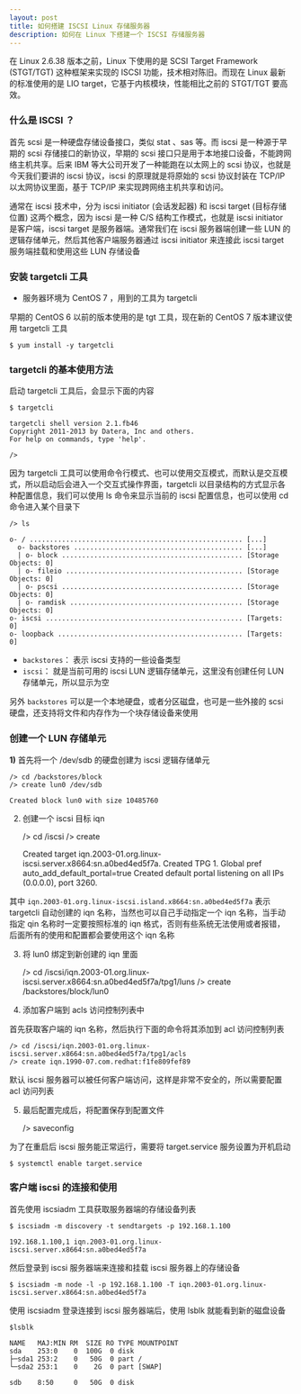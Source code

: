 ```yaml
---
layout: post
title: 如何搭建 ISCSI Linux 存储服务器
description: 如何在 Linux 下搭建一个 ISCSI 存储服务器
---
```


在 Linux 2.6.38 版本之前，Linux 下使用的是 SCSI Target Framework (STGT/TGT) 这种框架来实现的 ISCSI 功能，技术相对陈旧。而现在 Linux 最新的标准使用的是 LIO target，它基于内核模块，性能相比之前的 STGT/TGT 要高效。


### 什么是 ISCSI ？

首先 scsi 是一种硬盘存储设备接口，类似 stat 、sas 等。而 iscsi 是一种源于早期的 scsi 存储接口的新协议，早期的 scsi 接口只是用于本地接口设备，不能跨网络主机共享。后来 IBM 等大公司开发了一种能跑在以太网上的 scsi 协议，也就是今天我们要讲的 iscsi 协议，iscsi 的原理就是将原始的 scsi 协议封装在 TCP/IP 以太网协议里面，基于 TCP/IP 来实现跨网络主机共享和访问。

通常在 iscsi 技术中，分为 iscsi initiator (会话发起器) 和 iscsi target (目标存储位置) 这两个概念，因为 iscsi 是一种 C/S 结构工作模式，也就是 iscsi initiator 是客户端，iscsi target 是服务器端。通常我们在 iscsi 服务器端创建一些 LUN 的逻辑存储单元，然后其他客户端服务器通过 iscsi initiator 来连接此 iscsi target 服务端挂载和使用这些 LUN 存储设备

### 安装 targetcli 工具

- 服务器环境为 CentOS 7 ，用到的工具为 targetcli

早期的 CentOS 6 以前的版本使用的是 tgt 工具，现在新的 CentOS 7 版本建议使用 targetcli 工具

    $ yum install -y targetcli

### targetcli 的基本使用方法

启动 targetcli 工具后，会显示下面的内容

    $ targetcli

    targetcli shell version 2.1.fb46
    Copyright 2011-2013 by Datera, Inc and others.
    For help on commands, type 'help'.

    />

因为 targetcli 工具可以使用命令行模式、也可以使用交互模式，而默认是交互模式，所以启动后会进入一个交互式操作界面，targetcli 以目录结构的方式显示各种配置信息，我们可以使用 ls 命令来显示当前的 iscsi 配置信息，也可以使用 cd 命令进入某个目录下

    /> ls

    o- / ..................................................... [...]
      o- backstores .......................................... [...]
      | o- block ............................................. [Storage Objects: 0]
      | o- fileio ............................................ [Storage Objects: 0]
      | o- pscsi ............................................. [Storage Objects: 0]
      | o- ramdisk ........................................... [Storage Objects: 0]
    o- iscsi ................................................. [Targets: 0]
    o- loopback .............................................. [Targets: 0]

- `backstores`： 表示 iscsi 支持的一些设备类型
- `iscsi`： 就是当前可用的 iscsi LUN 逻辑存储单元，这里没有创建任何 LUN 存储单元，所以显示为空

另外 `backstores` 可以是一个本地硬盘，或者分区磁盘，也可是一些外接的 scsi 硬盘，还支持将文件和内存作为一个块存储设备来使用

### 创建一个 LUN 存储单元

**1)** 首先将一个 /dev/sdb 的硬盘创建为 iscsi 逻辑存储单元

    /> cd /backstores/block
    /> create lun0 /dev/sdb

    Created block lun0 with size 10485760

2) 创建一个 iscsi 目标 iqn

    /> cd /iscsi
    /> create

    Created target iqn.2003-01.org.linux-iscsi.server.x8664:sn.a0bed4ed5f7a.
    Created TPG 1.
    Global pref auto_add_default_portal=true
    Created default portal listening on all IPs (0.0.0.0), port 3260.

其中 `iqn.2003-01.org.linux-iscsi.island.x8664:sn.a0bed4ed5f7a` 表示 targetcli 自动创建的 iqn 名称，当然也可以自己手动指定一个 iqn 名称，当手动指定 qin 名称时一定要按照标准的 iqn 格式，否则有些系统无法使用或者报错，后面所有的使用和配置都会要使用这个 iqn 名称

3) 将 lun0 绑定到新创建的 iqn 里面

    /> cd /iscsi/iqn.2003-01.org.linux-iscsi.server.x8664:sn.a0bed4ed5f7a/tpg1/luns
    /> create /backstores/block/lun0

4) 添加客户端到 acls 访问控制列表中

首先获取客户端的 iqn 名称，然后执行下面的命令将其添加到 acl 访问控制列表

    /> cd /iscsi/iqn.2003-01.org.linux-iscsi.server.x8664:sn.a0bed4ed5f7a/tpg1/acls
    /> create iqn.1990-07.com.redhat:f1fe809fef89

默认 iscsi 服务器可以被任何客户端访问，这样是非常不安全的，所以需要配置 acl 访问列表

5) 最后配置完成后，将配置保存到配置文件

    /> saveconfig

为了在重启后 iscsi 服务能正常运行，需要将 target.service 服务设置为开机启动

    $ systemctl enable target.service


### 客户端 iscsi 的连接和使用

首先使用 iscsiadm 工具获取服务器端的存储设备列表

    $ iscsiadm -m discovery -t sendtargets -p 192.168.1.100

    192.168.1.100,1 iqn.2003-01.org.linux-iscsi.server.x8664:sn.a0bed4ed5f7a

然后登录到 iscsi 服务器端来连接和挂载 iscsi 服务器上的存储设备

    $ iscsiadm -m node -l -p 192.168.1.100 -T iqn.2003-01.org.linux-iscsi.server.x8664:sn.a0bed4ed5f7a

使用 iscsiadm 登录连接到 iscsi 服务器端后，使用 lsblk 就能看到新的磁盘设备

    $lsblk

    NAME   MAJ:MIN RM  SIZE RO TYPE MOUNTPOINT
    sda    253:0    0  100G  0 disk
    ├─sda1 253:2    0   50G  0 part /
    └─sda2 253:1    0    2G  0 part [SWAP]

    sdb    8:50     0   50G  0 disk

